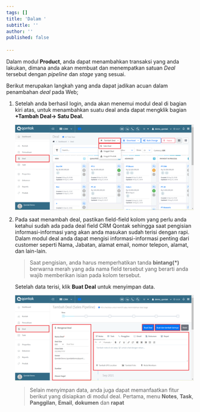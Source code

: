 ```yaml
---
tags: []
title: 'Dalam '
subtitle: ''
author: ''
published: false

---
```

Dalam modul **Product**, anda dapat menambahkan transaksi yang anda lakukan, dimana anda akan membuat dan menempatkan satuan _Deal_ tersebut dengan _pipeline_ dan _stage_ yang sesuai.

Berikut merupakan langkah yang anda dapat jadikan acuan dalam penambahan _deal_ pada Web;

1. Setelah anda berhasil login, anda akan menemui modul deal di bagian kiri atas, untuk menambahkan suatu deal anda dapat mengklik bagian **+Tambah Deal-> Satu Deal.**

   ![](/uploads/menambahsatuadeal1.PNG)
2. Pada saat menambah deal, pastikan field-field kolom yang perlu anda ketahui sudah ada pada deal field CRM Qontak sehingga saat pengisian informasi-informasi yang akan anda masukan sudah terisi dengan rapi. Dalam modul deal anda dapat mengisi informasi-informasi penting dari customer seperti Nama, Jabatan, alamat email, nomor telepon, alamat, dan lain-lain.

   > Saat pengisian, anda harus memperhatikan tanda **bintang(*)** berwarna merah  yang ada nama field tersebut yang berarti anda wajib memberikan isian pada kolom tersebut.

   Setelah data terisi, klik **Buat Deal** untuk menyimpan data.

   ![](/uploads/menambahsatuadeal2.PNG)

   > Selain menyimpan data, anda juga dapat memanfaatkan fitur berikut yang disiapkan di modul deal. Pertama, menu **Notes**, **Task**, **Panggilan**, **Email**, **dokumen** dan **rapat**